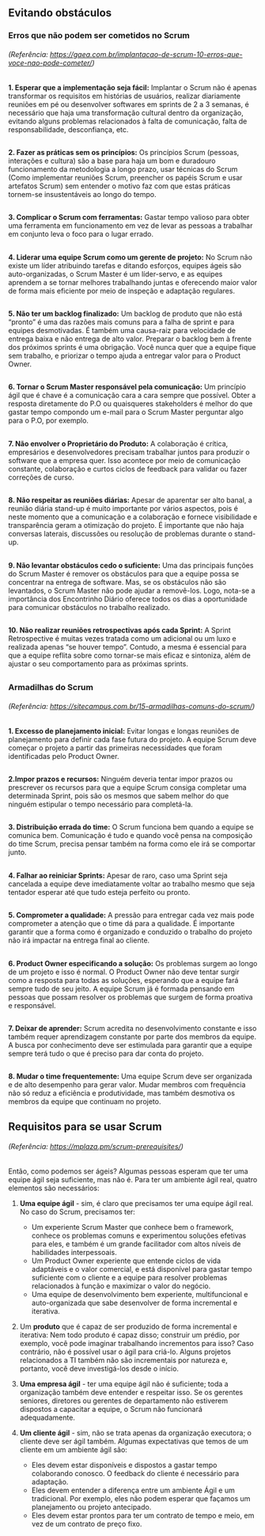 ## Evitando obstáculos
### Erros que não podem ser cometidos no Scrum
###### (Referência: https://gaea.com.br/implantacao-de-scrum-10-erros-que-voce-nao-pode-cometer/)
##
**1. Esperar que a implementação seja fácil:** Implantar o Scrum não é apenas transformar os requisitos em histórias de usuários, realizar diariamente reuniões em pé ou desenvolver softwares em sprints de 2 a 3 semanas, é necessário que haja uma transformação cultural dentro da organização, evitando alguns problemas relacionados à falta de comunicação, falta de responsabilidade, desconfiança, etc.
##
**2. Fazer as práticas sem os princípios:** Os princípios Scrum (pessoas, interações e cultura) são a base para haja um  bom e duradouro funcionamento da metodologia a longo prazo, usar técnicas do Scrum (Como implementar reuniões Scrum, preencher os papéis Scrum e usar artefatos Scrum) sem entender o motivo faz com que estas práticas tornem-se insustentáveis ao longo do tempo.
##
**3. Complicar o Scrum com ferramentas:** Gastar tempo valioso para obter uma ferramenta em funcionamento em vez de levar as pessoas a trabalhar em conjunto leva o foco para o lugar errado. 
##
**4. Liderar uma equipe Scrum como um gerente de projeto:** No Scrum não existe um líder atribuindo tarefas e ditando esforços, equipes ágeis são auto-organizadas, o Scrum Master é um líder-servo, e as equipes aprendem a se tornar melhores trabalhando juntas e oferecendo maior valor de forma mais eficiente por meio de inspeção e adaptação regulares. 
##
**5. Não ter um backlog finalizado:** Um backlog de produto que não está “pronto” é uma das razões mais comuns para a falha de sprint e para equipes desmotivadas. É também uma causa-raiz para velocidade de entrega baixa e não entrega de alto valor.
Preparar o backlog bem à frente dos próximos sprints é uma obrigação. Você nunca quer que a equipe fique sem trabalho, e priorizar o tempo ajuda a entregar valor para o Product Owner.
##
**6. Tornar o Scrum Master responsável pela comunicação:** Um princípio ágil que é chave é a comunicação cara a cara sempre que possível. Obter a resposta diretamente do P.O ou quaisqueres stakeholders é melhor do que gastar tempo compondo um e-mail para o Scrum Master perguntar algo para o P.O, por exemplo.
##
**7. Não envolver o Proprietário do Produto:** A colaboração é crítica, empresários e desenvolvedores precisam trabalhar juntos para produzir o software que a empresa quer. Isso acontece por meio de comunicação constante, colaboração e curtos ciclos de feedback para validar ou fazer correções de curso.
##
**8. Não respeitar as reuniões diárias:** Apesar de aparentar ser alto banal, a reunião diária stand-up é muito importante por vários aspectos, pois é neste momento que a comunicação e a colaboração e fornece visibilidade e transparência geram a otimização do projeto. É importante que não haja conversas laterais, discussões ou resolução de problemas durante o stand-up. 
##
**9. Não levantar obstáculos cedo o suficiente:** Uma das principais funções do Scrum Master é remover os obstáculos para que a equipe possa se concentrar na entrega de software. Mas, se os obstáculos não são levantados, o Scrum Master não pode ajudar a removê-los. Logo, nota-se a importância dos Encontrinho Diário oferece todos os dias a oportunidade para comunicar obstáculos no trabalho realizado.  
##
**10. Não realizar reuniões retrospectivas após cada Sprint:** A Sprint Retrospective é muitas vezes tratada como um adicional ou um luxo e realizada apenas “se houver tempo”. Contudo, a mesma é essencial para que a equipe reflita sobre como tornar-se mais eficaz e sintoniza, além de ajustar o seu comportamento para as próximas sprints.
##
### Armadilhas do Scrum
###### (Referência: https://sitecampus.com.br/15-armadilhas-comuns-do-scrum/)
##
**1. Excesso de planejamento inicial:** Evitar longas e longas reuniões de planejamento para definir cada fase futura do projeto. A equipe Scrum deve começar o projeto a partir das primeiras necessidades que foram identificadas pelo Product Owner.
##
**2.Impor prazos e recursos:** Ninguém deveria tentar impor prazos ou prescrever os recursos para que a equipe Scrum consiga completar uma determinada Sprint, pois são os mesmos que sabem melhor do que ninguém estipular o tempo necessário para completá-la.
##
**3. Distribuição errada do time:** O Scrum funciona bem quando a equipe se comunica bem. Comunicação é tudo e quando você pensa na composição do time Scrum, precisa pensar também na forma como ele irá se comportar junto.
##
**4. Falhar ao reiniciar Sprints:** Apesar de raro, caso uma Sprint seja cancelada a equipe deve imediatamente voltar ao trabalho mesmo que seja tentador esperar até que tudo esteja perfeito ou pronto. 
##
**5. Comprometer a qualidade:**  A pressão para entregar cada vez mais pode comprometer a atenção que o time dá para a qualidade. É importante garantir que a forma como é organizado e conduzido o trabalho do projeto não irá impactar na entrega final ao cliente.
##
**6. Product Owner especificando a solução:** Os problemas surgem ao longo de um projeto e isso é normal. O Product Owner não deve tentar surgir como a resposta para todas as soluções, esperando que a equipe fará sempre tudo de seu jeito. A equipe Scrum já é formada pensando em pessoas que possam resolver os problemas que surgem de forma proativa e responsável.
##
**7. Deixar de aprender:** Scrum acredita no desenvolvimento constante e isso também requer aprendizagem constante por parte dos membros da equipe. A busca por conhecimento deve ser estimulada para garantir que a equipe sempre terá tudo o que é preciso para dar conta do projeto.
##
**8. Mudar o time frequentemente:** Uma equipe Scrum deve ser organizada e de alto desempenho para gerar valor. Mudar membros com frequência não só reduz a eficiência e produtividade, mas também desmotiva os membros da equipe que continuam no projeto.
##
## Requisitos para se usar Scrum
###### (Referência: https://mplaza.pm/scrum-prerequisites/)
##
Então, como podemos ser ágeis? Algumas pessoas esperam que ter uma equipe ágil seja suficiente, mas não é. Para ter um ambiente ágil real, quatro elementos são necessários:
1.  **Uma equipe ágil** - sim, é claro que precisamos ter uma equipe ágil real. No caso do Scrum, precisamos ter:
    * Um experiente Scrum Master que conhece bem o framework, conhece os problemas comuns e experimentou soluções efetivas para eles, e também é um grande facilitador com altos níveis de habilidades interpessoais.
    * Um Product Owner experiente que entende ciclos de vida adaptáveis e o valor comercial, e está disponível para gastar tempo suficiente com o cliente e a equipe para resolver problemas relacionados à função e maximizar o valor do negócio.
    * Uma equipe de desenvolvimento bem experiente, multifuncional e auto-organizada que sabe desenvolver de forma incremental e iterativa.

2. Um **produto** que é capaz de ser produzido de forma incremental e iterativa: Nem todo produto é capaz disso; construir um prédio, por exemplo, você pode imaginar trabalhando incrementos para isso? Caso contrário, não é possível usar o ágil para criá-lo. Alguns projetos relacionados a TI também não são incrementais por natureza e, portanto, você deve investigá-los desde o início.
3. **Uma empresa ágil** - ter uma equipe ágil não é suficiente; toda a organização também deve entender e respeitar isso. Se os gerentes seniores, diretores ou gerentes de departamento não estiverem dispostos a capacitar a equipe, o Scrum não funcionará adequadamente.
4. **Um cliente ágil** - sim, não se trata apenas da organização executora; o cliente deve ser ágil também. Algumas expectativas que temos de um cliente em um ambiente ágil são:
    * Eles devem estar disponíveis e dispostos a gastar tempo colaborando conosco. O feedback do cliente é necessário para adaptação.
    * Eles devem entender a diferença entre um ambiente Ágil e um tradicional. Por exemplo, eles não podem esperar que façamos um planejamento ou projeto antecipado.
    * Eles devem estar prontos para ter um contrato de tempo e meio, em vez de um contrato de preço fixo.
